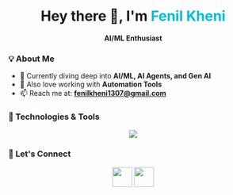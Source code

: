 <!-- Stylish header without border -->
<div align="center">
  <h1>Hey there 👋, I'm <span style="color:#00bcd4;">Fenil Kheni</span></h1>
  <p><strong>AI/ML Enthusiast</strong></p>
</div>

<!-- Tech Snake Animation -->



<!-- About Me Section -->
### 💡 About Me  
- 🤖 Currently diving deep into **AI/ML, AI Agents, and Gen AI**  
- 🎨 Also love working with **Automation Tools**  
- 📫 Reach me at: **fenilkheni1307@gmail.com**  


<!-- Tech Stack Section -->
### 🧠 Technologies & Tools  
<p align="center">
  <img src="https://skillicons.dev/icons?i=python,tensorflow,pytorch,fastapi,flask,docker,git,github,mysql,cpp,java,c,vscode&perline=14" />
</p>


<!-- Connect With Me -->
### 🤝 Let's Connect  
<p align="center">
  <a href="https://www.linkedin.com/in/fenil-kheni-92bb77231/" target="_blank"><img src="https://user-images.githubusercontent.com/88904952/234979284-68c11d7f-1acc-4f0c-ac78-044e1037d7b0.png" height="40"/></a>
  <a href="https://twitter.com" target="_blank"><img src="https://user-images.githubusercontent.com/88904952/234980676-61bfb021-ecc8-48f7-88e6-34c1b06c4a58.png" height="40"/></a>
</p>
